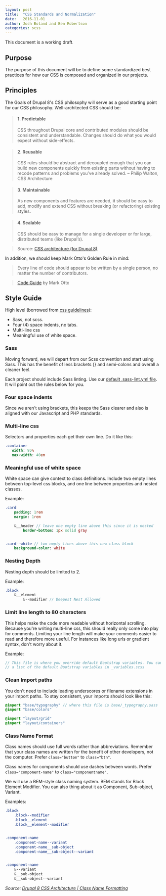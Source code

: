 ```yaml
---
layout: post
title:  "CSS Standards and Normalization"
date:   2016-11-01
author: Josh Boland and Ben Robertson
categories: scss
---
```


This document is a working draft.

## Purpose
The purpose of this document will be to define some standardized best practices for how our CSS is composed and organized in our projects.

## Principles
The Goals of Drupal 8's CSS philosophy will serve as a good starting point for our CSS philosophy. Well-architected CSS should be:

>#### 1. Predictable
>CSS throughout Drupal core and contributed modules should be consistent and understandable. Changes should do what you would expect without side-effects.

>#### 2. Reusable
>CSS rules should be abstract and decoupled enough that you can build new components quickly from existing parts without having to recode patterns and problems you’ve already solved. – Philip Walton, CSS Architecture

>#### 3. Maintainable
>As new components and features are needed, it should be easy to add, modify and extend CSS without breaking (or refactoring) existing styles.

>#### 4. Scalable
>CSS should be easy to manage for a single developer or for large, distributed teams (like Drupal’s).

>Source:  [CSS architecture (for Drupal 8)](https://www.drupal.org/docs/develop/standards/css/css-architecture-for-drupal-8)

In addition, we should keep Mark Otto's Golden Rule in mind:

> Every line of code should appear to be written by a single person, no matter the number of contributors.

> [Code Guide](http://codeguide.co/#golden-rule) by Mark Otto

## Style Guide

High level (borrowed from [css guidelines](http://cssguidelin.es/#syntax-and-formatting)):
 - Sass, not scss.
 - Four (4) space indents, no tabs.
 - Multi-line css
 - Meaningful use of white space.

### Sass
 Moving forward, we will depart from our Scss convention and start using Sass. This has the benefit of less brackets {} and semi-colons and overall a cleaner feel.

 Each project should include Sass linting. Use our [default .sass-lint.yml file](https://gist.github.com/mergeweb/d317ffde258f718a2aa0d033161ac2fc). It will point out the rules below for you.

### Four space indents
 Since we aren't using brackets, this keeps the Sass clearer and also is aligned with our Javascript and PHP standards.

### Multi-line css
 Selectors and properties each get their own line. Do it like this:
 ```sass
.container
    width: 95%
    max-width: 40em
 ```

### Meaningful use of white space
White space can give context to class definitions. Include two empty lines between top-level css blocks, and one line between properties and nested classes.

Example:
```sass
.card
    padding: 1rem
    margin: 1rem

    &__header // leave one empty line above this since it is nested
        border-bottom: 1px solid gray


.card--white // two empty lines above this new class block
    background-color: white


```

### Nesting Depth
Nesting depth should be limited to 2.

Example:
```sass
.block
    &__element
        &--modifier // Deepest Nest Allowed


```

### Limit line length to 80 characters
This helps make the code more readable without horizontal scrolling. Because you're writing multi-line css, this should really only come into play for comments. Limiting your line length will make your comments easier to read and therefore more useful. For instances like long urls or gradient syntax, don't worry about it.

Example:
```sass
// This file is where you override default Bootstrap variables. You can find
// a list of the default Bootstrap variables in _variables.scss
```

### Clean Import paths
You don't need to include leading underscores or filename extensions in your import paths. To stay consistent, your imports should look like this:

```sass
@import "base/typography" // where this file is base/_typography.sass
@import "base/colors"

@import "layout/grid"
@import "layout/containers"
```

### Class Name Format
Class names should use full words rather than abbreviations. Remember that your class names are written for the benefit of other developers, not the computer. Prefer `class="button"` to `class="btn"`.

Class names for components should use dashes between words. Prefer `class="component-name"` to `class="componentname"`.

We will use a BEM-style class naming system. BEM stands for Block Element Modifier. You can also thing about it as Component, Sub-object, Variant.

Examples:
```sass
.block
    .block--modifier
    .block__element
    .block__element--modifier


.component-name
    .component-name--variant
    .component-name__sub-object
    .component-name__sub-object--variant


.component-name
    &--variant
    &__sub-object
    &__sub-object--variant
```

<i>Source: [Drupal 8 CSS Architecture | Class Name Formatting](https://www.drupal.org/docs/develop/standards/css/css-architecture-for-drupal-8#formatting)</i>
